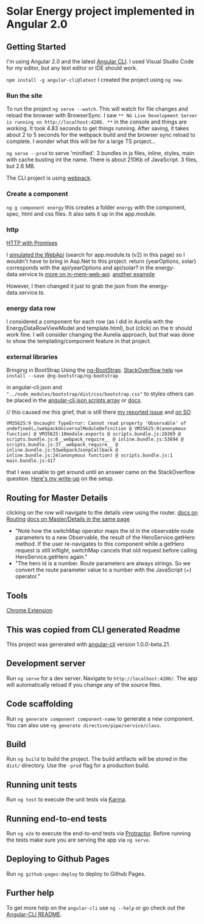 # Solar Energy project implemented in Angular 2.0

## Getting Started

I'm using Angular 2.0 and the latest [Angular CLI](https://cli.angular.io/). I used Visual Studio Code for my editor, but any text editor or IDE should work.

`npm install -g angular-cli@latest`
I created the project using `ng new`.

### Run the site

To run the project `ng serve --watch`. This will watch for file changes and reload the browser with BrowserSync.
I saw `** NG Live Development Server is running on http://localhost:4200. **` in the console and things are working.
It took 4.83 seconds to get things running.
After saving, it takes about 2 to 5 seconds for the webpack build and the browser sync reload to complete. I wonder what this will be for a large TS project...

`ng serve --prod` to serve 'minified'.
3 bundles in js files, inline, styles, main with cache busting int the name. There is about 210Kb of JavaScript.
3 files, but 2.6 MB.

The CLI project is using [webpack](https://webpack.github.io/).

### Create a component

`ng g component energy`
this creates a folder `energy` with the component, spec, html and css files. It also sets it up in the app.module.

### http

[HTTP with Promises](https://angular.io/docs/ts/latest/tutorial/toh-pt6.html)

I [simulated the WebApi](https://angular.io/docs/ts/latest/tutorial/toh-pt6.html) (search for app.module.ts (v2) in this page) so I wouldn't have to bring in Asp.Net to this project.
return {yearOptions, solar} corresponds with the api/yearOptions and api/solar? in the energy-data.service.ts
[more on in-mem-web-api](https://angular.io/docs/ts/latest/guide/server-communication.html#!#in-mem-web-api).
[another example](https://github.com/angular/in-memory-web-api/blob/master/examples/hero-data.service.ts)

However, I then changed it just to grab the json from the energy-data.service.ts.

### energy data row

I considered a component for each row (as I did in Aurelia with the EnergyDataRowViewModel and template.html), but (click) on the tr should work fine.
I will consider changing the Aurelia approach, but that was done to show the templating/component feature in that project.

### external libraries

Bringing in BootStrap
Using the [ng-BootStrap](https://ng-bootstrap.github.io/#/getting-started).
[StackOverflow help](http://stackoverflow.com/questions/38413044/how-to-add-ng-bootstrap-to-an-angular-cli-broccoli-version-project)
`npm install --save @ng-bootstrap/ng-bootstrap`

in angular-cli.json
and `"../node_modules/bootstrap/dist/css/bootstrap.css"` to styles
others can be placed in the [angular-cli.json scripts array](http://blog.dmbcllc.com/adding-css-and-javascript-to-an-angular-2-cli-project/) or [docs](https://github.com/angular/angular-cli#global-library-installation).

// this caused me this grief, that is still there [my reported issue](https://github.com/ng-bootstrap/ng-bootstrap/issues/1104) and [on SO](http://stackoverflow.com/questions/40915311/angular-2-2-and-ng-bootstrap-cannot-read-property-observable-of-undefined)

`VM35625:9 Uncaught TypeError: Cannot read property 'Observable' of undefined(…)webpackUniversalModuleDefinition @ VM35625:9(anonymous function) @ VM35625:10module.exports @ scripts.bundle.js:28369 @ scripts.bundle.js:6__webpack_require__ @ inline.bundle.js:53694 @ scripts.bundle.js:37__webpack_require__ @ inline.bundle.js:53webpackJsonpCallback @ inline.bundle.js:24(anonymous function) @ scripts.bundle.js:1
main.bundle.js:417`

that I was unable to get around until an answer came on the StackOverflow question.
[Here's my write-up](http://aligneddev.net/blog/2016/Ng-Bootstrap-with-Angular-CLI/) on the setup.

## Routing for Master Details

clicking on the row will navigate to the details view using the router.
[docs on Routing](https://angular.io/docs/ts/latest/tutorial/toh-pt5.html)
[docs on Master/Details in the same page](https://angular.io/docs/ts/latest/tutorial/toh-pt2.html)

* "Note how the switchMap operator maps the id in the observable route parameters to a new Observable, the result of the HeroService.getHero method.
 If the user re-navigates to this component while a getHero request is still inflight, switchMap cancels that old request before calling HeroService.getHero again."
* "The hero id is a number. Route parameters are always strings. So we convert the route parameter value to a number with the JavaScript (+) operator."

## Tools

[Chrome Extension](https://augury.angular.io/guides/)

## This was copied from CLI generated Readme

This project was generated with [angular-cli](https://github.com/angular/angular-cli) version 1.0.0-beta.21.

## Development server

Run `ng serve` for a dev server. Navigate to `http://localhost:4200/`. The app will automatically reload if you change any of the source files.

## Code scaffolding

Run `ng generate component component-name` to generate a new component. You can also use `ng generate directive/pipe/service/class`.

## Build

Run `ng build` to build the project. The build artifacts will be stored in the `dist/` directory. Use the `-prod` flag for a production build.

## Running unit tests

Run `ng test` to execute the unit tests via [Karma](https://karma-runner.github.io).

## Running end-to-end tests

Run `ng e2e` to execute the end-to-end tests via [Protractor](http://www.protractortest.org/).
Before running the tests make sure you are serving the app via `ng serve`.

## Deploying to Github Pages

Run `ng github-pages:deploy` to deploy to Github Pages.

## Further help

To get more help on the `angular-cli` use `ng --help` or go check out the [Angular-CLI README](https://github.com/angular/angular-cli/blob/master/README.md).